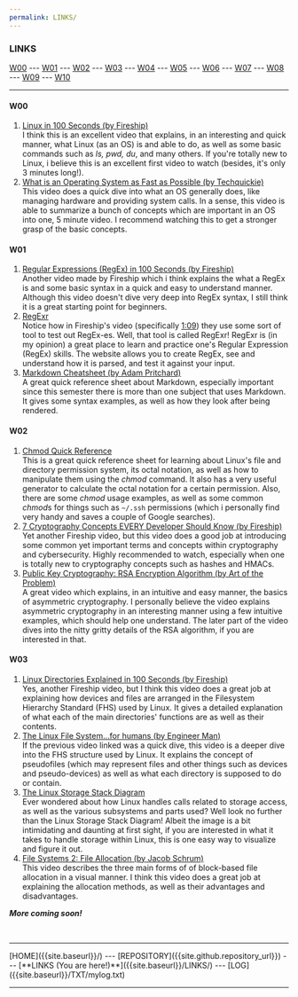 ```yaml
---
permalink: LINKS/
---
```

### LINKS

[W00](#w00) --- [W01](#w01) --- [W02](#w02) --- [W03](#w03) --- [W04](#w04) --- [W05](#w05) --- [W06](#w06) --- [W07](#w07) --- [W08](#w08) --- [W09](#w09) --- [W10](#w10)
<hr>

#### W00
1. [Linux in 100 Seconds (by Fireship)](https://www.youtube.com/watch?v=rrB13utjYV4)<br>
I think this is an excellent video that explains, in an interesting and quick manner, what Linux (as an OS) is and able to do, as well as some basic commands such as *ls, pwd, du*, and many others. 
If you're totally new to Linux, i believe this is an excellent first video to watch (besides, it's only 3 minutes long!).  
2. [What is an Operating System as Fast as Possible (by Techquickie)](https://www.youtube.com/watch?v=pVzRTmdd9j0)<br>
This video does a quick dive into what an OS generally does, like managing hardware and providing system calls.
In a sense, this video is able to summarize a bunch of concepts which are important in an OS into one, 5 minute video.
I recommend watching this to get a stronger grasp of the basic concepts.

#### W01
1. [Regular Expressions (RegEx) in 100 Seconds (by Fireship)](https://www.youtube.com/watch?v=sXQxhojSdZM)<br>
Another video made by Fireship which i think explains the what a RegEx is and some basic syntax in a quick and easy to understand manner.
Although this video doesn't dive very deep into RegEx syntax, I still think it is a great starting point for beginners.
2. [RegExr](https://regexr.com/)<br>
Notice how in Fireship's video (specifically [1:09](https://youtu.be/sXQxhojSdZM?t=69)) they use some sort of tool to test out RegEx-es. Well, that tool is called RegExr! 
RegExr is (in my opinion) a great place to learn and practice one's Regular Expression (RegEx) skills.
The website allows you to create RegEx, see and understand how it is parsed, and test it against your input.
3. [Markdown Cheatsheet (by Adam Pritchard)](https://github.com/adam-p/markdown-here/wiki/Markdown-Cheatsheet)<br>
A great quick reference sheet about Markdown, especially important since this semester there is more than one subject that uses Markdown.
It gives some syntax examples, as well as how they look after being rendered.

#### W02
1. [Chmod Quick Reference](https://quickref.me/chmod)<br>
This is a great quick reference sheet for learning about Linux's file and directory permission system, its octal notation, as well as how to manipulate them using the *chmod* command. It also has a very useful generator to calculate the octal notation for a certain permission.
Also, there are some *chmod* usage examples, as well as some common *chmod*s for things such as ```~/.ssh``` permissions (which i personally find very handy and saves a couple of Google searches).
2. [7 Cryptography Concepts EVERY Developer Should Know (by Fireship)](https://www.youtube.com/watch?v=NuyzuNBFWxQ)<br>
Yet another Fireship video, but this video does a good job at introducing some common yet important terms and concepts within cryptography and cybersecurity.
Highly recommended to watch, especially when one is totally new to cryptography concepts such as hashes and HMACs.
3. [Public Key Cryptography: RSA Encryption Algorithm (by Art of the Problem)](https://www.youtube.com/watch?v=wXB-V_Keiu8)<br>
A great video which explains, in an intuitive and easy manner, the basics of asymmetric cryptography. 
I personally believe the video explains asymmetric cryptography in an interesting manner using a few intuitive examples, which should help one understand.
The later part of the video dives into the nitty gritty details of the RSA algorithm, if you are interested in that.

#### W03
1. [Linux Directories Explained in 100 Seconds (by Fireship)](https://www.youtube.com/watch?v=42iQKuQodW4)<br>
Yes, another Fireship video, but I think this video does a great job at explaining how devices and files are arranged in the Filesystem Hierarchy Standard (FHS) used by Linux.
It gives a detailed explanation of what each of the main directories' functions are as well as their contents.
2. [The Linux File System...for humans (by Engineer Man)](https://www.youtube.com/watch?v=UFIoRLqhFpo)<br>
If the previous video linked was a quick dive, this video is a deeper dive into the FHS structure used by Linux.
It explains the concept of pseudofiles (which may represent files and other things such as devices and pseudo-devices) as well as what each directory is supposed to do or contain.
3. [The Linux Storage Stack Diagram](https://www.thomas-krenn.com/en/wiki/File:Linux-storage-stack-diagram_v4.10.png)<br>
Ever wondered about how Linux handles calls related to storage access, as well as the various subsystems and parts used? Well look no further than the Linux Storage Stack Diagram!
Albeit the image is a bit intimidating and daunting at first sight, if you are interested in what it takes to handle storage within Linux, this is one easy way to visualize and figure it out.
4. [File Systems 2: File Allocation (by Jacob Schrum)](https://www.youtube.com/watch?v=EbHMDZTVrJg)<br>
This video describes the three main forms of of block-based file allocation in a visual manner. 
I think this video does a great job at explaining the allocation methods, as well as their advantages and disadvantages.

***More coming soon!***

<br>
<hr>
[HOME]({{site.baseurl}}/) --- [REPOSITORY]({{site.github.repository_url}}) --- [**LINKS (You are here!)**]({{site.baseurl}}/LINKS/) --- [LOG]({{site.baseurl}}/TXT/mylog.txt)
<br>
<hr>

